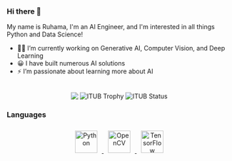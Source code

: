 ### Hi there 👋 

My name is Ruhama, I'm an AI Engineer, and I'm interested in all things Python and Data Science!

- 👩‍💻 I’m currently working on Generative AI, Computer Vision, and Deep Learning  
- 😀 I have built numerous AI solutions  
- ⚡ I’m passionate about learning more about AI  

<br/>  

<div align="center">
    <img src="https://komarev.com/ghpvc/?username=ruhamamansoor&&style=flat-square" align="center" />
    <img src="https://img.shields.io/badge/ITUB%20Trophy-Gold-brightgreen?style=flat-square" align="center" alt="ITUB Trophy"/>
    <img src="https://img.shields.io/badge/ITUB%20Status-Active-brightgreen?style=flat-square" align="center" alt="ITUB Status"/>
</div>

### Languages  
<div align="center">  
    <a href="https://www.python.org/" target="_blank">
        <img style="margin: 10px" src="https://profilinator.rishav.dev/skills-assets/python-original.svg" alt="Python" height="50" />
    </a>  
    <a href="https://opencv.org/" target="_blank">
        <img style="margin: 10px" src="https://profilinator.rishav.dev/skills-assets/opencv-icon.svg" alt="OpenCV" height="50" />
    </a>  
    <a href="https://www.tensorflow.org/" target="_blank">
        <img style="margin: 10px" src="https://profilinator.rishav.dev/skills-assets/tensorflow-icon.svg" alt="TensorFlow" height="50" />
    </a>  
</div>
